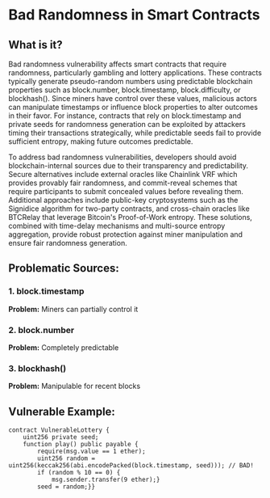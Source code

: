 #  Bad Randomness in Smart Contracts

##   What is it?
Bad randomness vulnerability affects smart contracts that require randomness, particularly gambling and lottery applications. These contracts typically generate pseudo-random numbers using predictable blockchain properties such as block.number, block.timestamp, block.difficulty, or blockhash(). Since miners have control over these values, malicious actors can manipulate timestamps or influence block properties to alter outcomes in their favor. For instance, contracts that rely on block.timestamp and private seeds for randomness generation can be exploited by attackers timing their transactions strategically, while predictable seeds fail to provide sufficient entropy, making future outcomes predictable.

To address bad randomness vulnerabilities, developers should avoid blockchain-internal sources due to their transparency and predictability. Secure alternatives include external oracles like Chainlink VRF which provides provably fair randomness, and commit-reveal schemes that require participants to submit concealed values before revealing them. Additional approaches include public-key cryptosystems such as the Signidice algorithm for two-party contracts, and cross-chain oracles like BTCRelay that leverage Bitcoin's Proof-of-Work entropy. These solutions, combined with time-delay mechanisms and multi-source entropy aggregation, provide robust protection against miner manipulation and ensure fair randomness generation.
##  Problematic Sources:

### 1. block.timestamp
  **Problem:** Miners can partially control it

### 2. block.number  
  **Problem:** Completely predictable

### 3. blockhash()
  **Problem:** Manipulable for recent blocks

##   Vulnerable Example:
 
```Solidity
contract VulnerableLottery {
    uint256 private seed;
    function play() public payable {
        require(msg.value == 1 ether);
        uint256 random = uint256(keccak256(abi.encodePacked(block.timestamp, seed))); // BAD!
        if (random % 10 == 0) {
            msg.sender.transfer(9 ether);}
        seed = random;}}

```

